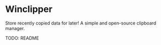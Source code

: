 # Winclipper
Store recently copied data for later! A simple and open-source clipboard manager.

TODO: README
